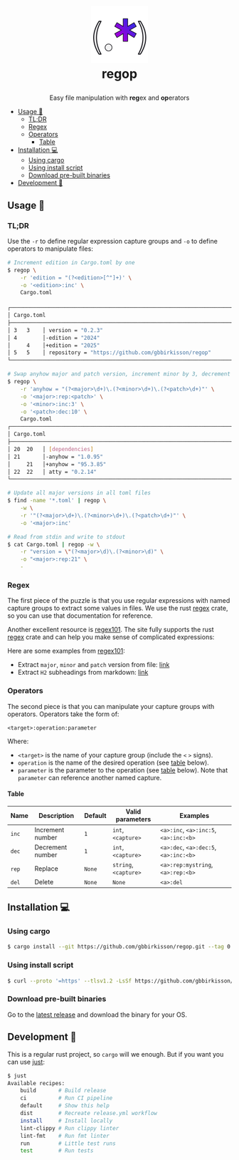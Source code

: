 <h1>
  <p align="center">
    <a href="https://github.com/gbbirkisson/regop">
      <img src="logo.png" alt="Logo" height="128">
    </a>
    <br>regop
  </p>
</h1>

<p align="center">
  Easy file manipulation with <b>reg</b>ex and <b>op</b>erators
</p>

<!-- vim-markdown-toc GFM -->

* [Usage 📖](#usage-)
  * [TL;DR](#tldr)
  * [Regex](#regex)
  * [Operators](#operators)
    * [Table](#table)
* [Installation 💻](#installation-)
  * [Using cargo](#using-cargo)
  * [Using install script](#using-install-script)
  * [Download pre-built binaries](#download-pre-built-binaries)
* [Development 🚧](#development-)

<!-- vim-markdown-toc -->

## Usage 📖

### TL;DR

Use the `-r` to define regular expression capture groups and `-o` to define operators to
manipulate files:

```bash
# Increment edition in Cargo.toml by one
$ regop \
    -r 'edition = "(?<edition>[^"]+)' \
    -o '<edition>:inc' \
    Cargo.toml

┌───────────────────────────────────────────────────────────────────────────────
│ Cargo.toml
├───────────────────────────────────────────────────────────────────────────────
│ 3   3    │ version = "0.2.3"
│ 4        │-edition = "2024"
│     4    │+edition = "2025"
│ 5   5    │ repository = "https://github.com/gbbirkisson/regop"
└───────────────────────────────────────────────────────────────────────────────
```

```bash
# Swap anyhow major and patch version, increment minor by 3, decrement patch by 10
$ regop \
    -r 'anyhow = "(?<major>\d+)\.(?<minor>\d+)\.(?<patch>\d+)"' \
    -o '<major>:rep:<patch>' \
    -o '<minor>:inc:3' \
    -o '<patch>:dec:10' \
    Cargo.toml
┌───────────────────────────────────────────────────────────────────────────────
│ Cargo.toml
├───────────────────────────────────────────────────────────────────────────────
│ 20  20   │ [dependencies]
│ 21       │-anyhow = "1.0.95"
│     21   │+anyhow = "95.3.85"
│ 22  22   │ atty = "0.2.14"
└───────────────────────────────────────────────────────────────────────────────
```

```bash
# Update all major versions in all toml files
$ find -name '*.toml' | regop \
    -w \
    -r '"(?<major>\d+)\.(?<minor>\d+)\.(?<patch>\d+)"' \
    -o '<major>:inc'
```

```bash
# Read from stdin and write to stdout
$ cat Cargo.toml | regop -w \
    -r "version = \"(?<major>\d)\.(?<minor>\d)" \
    -o "<major>:rep:21" \
    -
```

### Regex

The first piece of the puzzle is that you use regular expressions with named capture groups to
extract some values in files. We use the rust
[regex](https://docs.rs/regex/latest/regex/#example-named-capture-groups) crate, so you can use
that documentation for reference.

Another excellent resource is [regex101](https://regex101.com/). The site fully supports the
rust [regex](https://docs.rs/regex/latest/regex/#example-named-capture-groups) crate and can
help you make sense of complicated expressions:

Here are some examples from [regex101](https://regex101.com/):
- Extract `major`, `minor` and `patch` version from file: [link](https://regex101.com/r/wR5BJ5/1)
- Extract `H2` subheadings from markdown: [link](https://regex101.com/r/ixUPEW/1)

### Operators

The second piece is that you can manipulate your capture groups with operators. Operators
take the form of:

```
<target>:operation:parameter
```

Where:

- `<target>` is the name of your capture group (include the `<` `>` signs).
- `operation` is the name of the desired operation (see [table](#table) below).
- `parameter` is the parameter to the operation (see [table](#table) below). Note that
`parameter` can reference another named capture.

#### Table

| Name  | Description | Default | Valid parameters | Examples |
| ----- | ---------------- | ------ | --------------------- | ------------------------------------- |
| `inc` | Increment number | `1`    | `int`, `<capture>`    | `<a>:inc`, `<a>:inc:5`, `<a>:inc:<b>` |
| `dec` | Decrement number | `1`    | `int`, `<capture>`    | `<a>:dec`, `<a>:dec:5`, `<a>:inc:<b>` |
| `rep` | Replace          | `None` | `string`, `<capture>` | `<a>:rep:mystring`, `<a>:rep:<b>`     |
| `del` | Delete           | `None` | `None`                | `<a>:del`                             |

## Installation 💻

### Using cargo

<!--x-release-please-start-version-->
```bash
$ cargo install --git https://github.com/gbbirkisson/regop.git --tag 0.4.0
```
<!--x-release-please-end-->

### Using install script

<!--x-release-please-start-version-->
```bash
$ curl --proto '=https' --tlsv1.2 -LsSf https://github.com/gbbirkisson/regop/releases/download/0.4.0/regop-installer.sh | sh
```
<!--x-release-please-end-->

### Download pre-built binaries

Go to the [latest release](https://github.com/gbbirkisson/regop/releases/latest) and download
the binary for your OS.

## Development 🚧

This is a regular rust project, so `cargo` will we enough. But if you want you can use
[just](https://github.com/casey/just):

```bash
$ just
Available recipes:
    build       # Build release
    ci          # Run CI pipeline
    default     # Show this help
    dist        # Recreate release.yml workflow
    install     # Install locally
    lint-clippy # Run clippy linter
    lint-fmt    # Run fmt linter
    run         # Little test runs
    test        # Run tests
```
